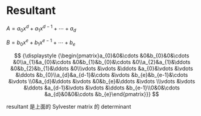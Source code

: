 # Resultant

$A = a_{0} x^{d} + a_{1} x^{d-1} + \cdots + a_{d}$

$B = b_{0} x^{e} + b_{1} x^{e-1} + \cdots + b_{e}$

$$
{\displaystyle {\begin{pmatrix}a_{0}&0&\cdots &0&b_{0}&0&\cdots &0\\a_{1}&a_{0}&\cdots &0&b_{1}&b_{0}&\cdots &0\\a_{2}&a_{1}&\ddots &0&b_{2}&b_{1}&\ddots &0\\\vdots &\vdots &\ddots &a_{0}&\vdots &\vdots &\ddots &b_{0}\\a_{d}&a_{d-1}&\cdots &\vdots &b_{e}&b_{e-1}&\cdots &\vdots \\0&a_{d}&\ddots &\vdots &0&b_{e}&\ddots &\vdots \\\vdots &\vdots &\ddots &a_{d-1}&\vdots &\vdots &\ddots &b_{e-1}\\0&0&\cdots &a_{d}&0&0&\cdots &b_{e}\end{pmatrix}}}
$$

resultant 是上面的 Sylvester matrix 的 determinant
